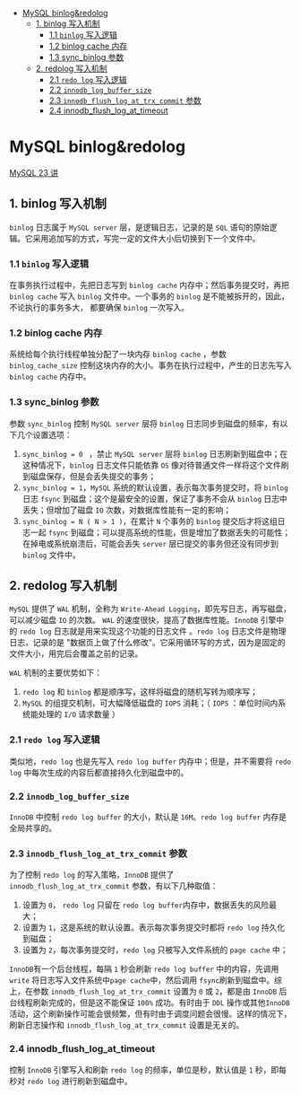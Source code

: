 - [MySQL binlog&redolog](#mysql-binlogredolog)
  - [1. binlog 写入机制](#1-binlog-写入机制)
    - [1.1 `binlog` 写入逻辑](#11-binlog-写入逻辑)
    - [1.2 binlog cache 内存](#12-binlog-cache-内存)
    - [1.3 sync_binlog 参数](#13-sync_binlog-参数)
  - [2. redolog 写入机制](#2-redolog-写入机制)
    - [2.1 `redo log` 写入逻辑](#21-redo-log-写入逻辑)
    - [2.2  `innodb_log_buffer_size`](#22--innodb_log_buffer_size)
    - [2.3 `innodb_flush_log_at_trx_commit` 参数](#23-innodb_flush_log_at_trx_commit-参数)
    - [2.4 innodb_flush_log_at_timeout](#24-innodb_flush_log_at_timeout)

# MySQL binlog&redolog

[MySQL 23 讲](https://time.geekbang.org/column/article/76161)

## 1. binlog 写入机制

`binlog` 日志属于 `MySQL server` 层，是逻辑日志，记录的是 `SQL` 语句的原始逻辑。它采用追加写的方式，写完一定的文件大小后切换到下一个文件中。

### 1.1 `binlog` 写入逻辑

在事务执行过程中，先把日志写到 `binlog cache` 内存中；然后事务提交时，再把 `binlog cache` 写入 `binlog` 文件中。一个事务的 `binlog` 是不能被拆开的，因此，不论执行的事务多大， 都要确保 `binlog` 一次写入。

### 1.2 binlog cache 内存

系统给每个执行线程单独分配了一块内存 `binlog cache` ，参数 `binlog_cache_size` 控制这块内存的大小。事务在执行过程中，产生的日志先写入 `binlog cache` 内存中。

### 1.3 sync_binlog 参数

参数 `sync_binlog` 控制 `MySQL server` 层将 `binlog` 日志同步到磁盘的频率，有以下几个设置选项：

1. `sync_binlog = 0 ` ，禁止 `MySQL server` 层将 `binlog` 日志刷新到磁盘中；在这种情况下，`binlog` 日志文件只能依靠 `OS` 像对待普通文件一样将这个文件刷到磁盘保存，但是会丢失提交的事务；
2. `sync_binlog = 1`，`MySQL` 系统的默认设置，表示每次事务提交时，将 `binlog` 日志 `fsync` 到磁盘；这个是最安全的设置，保证了事务不会从 `binlog` 日志中丢失；但增加了磁盘 `IO` 次数，对数据库性能有一定的影响；
3. `sync_binlog = N ( N > 1 )`，在累计 `N` 个事务的 `binlog` 提交后才将这组日志一起 `fsync` 到磁盘；可以提高系统的性能，但是增加了数据丢失的可能性；在掉电或系统崩溃后，可能会丢失 `server` 层已提交的事务但还没有同步到 `binlog` 文件中。

## 2. redolog 写入机制

`MySQL` 提供了 `WAL` 机制，全称为 `Write-Ahead Logging`，即先写日志，再写磁盘，可以减少磁盘 `IO` 的次数。 `WAL` 的速度很快，提高了数据库性能。`InnoDB` 引擎中的 `redo log` 日志就是用来实现这个功能的日志文件  。`redo log` 日志文件是物理日志，记录的是 "数据页上做了什么修改"。它采用循环写的方式，因为是固定的文件大小，用完后会覆盖之前的记录。

`WAL` 机制的主要优势如下：

1. `redo log` 和 `binlog` 都是顺序写，这样将磁盘的随机写转为顺序写；
2. `MySQL` 的组提交机制，可大幅降低磁盘的 `IOPS` 消耗；（ `IOPS` ：单位时间内系统能处理的 `I/O` 请求数量 ）

### 2.1 `redo log` 写入逻辑

类似地，`redo log` 也是先写入 `redo log buffer` 内存中；但是，并不需要将 `redo log` 中每次生成的内容后都直接持久化到磁盘中的。

### 2.2  `innodb_log_buffer_size`

`InnoDB` 中控制 `redo log buffer` 的大小，默认是 `16M`。`redo log buffer` 内存是全局共享的。

### 2.3 `innodb_flush_log_at_trx_commit` 参数

为了控制 `redo log` 的写入策略，`InnoDB` 提供了 `innodb_flush_log_at_trx_commit` 参数，有以下几种取值：

1. 设置为 `0`， `redo log` 只留在 `redo log buffer`内存中，数据丢失的风险最大；
2. 设置为 `1`，这是系统的默认设置。表示每次事务提交时都将 `redo log` 持久化到磁盘；
3. 设置为 `2`，每次事务提交时，`redo log` 只被写入文件系统的 `page cache` 中；

`InnoDB`有一个后台线程，每隔 `1` 秒会刷新 `redo log buffer` 中的内容，先调用 `write` 将日志写入文件系统中`page cache`中，然后调用 `fsync`刷新到磁盘中。综上，在参数 `innodb_flush_log_at_trx_commit` 设置为 `0` 或 `2`，都是由 `InnoDB` 后台线程刷新完成的，但是这不能保证 `100%` 成功。有时由于 `DDL` 操作或其他`InnoDB` 活动，这个刷新操作可能会很频繁，但有时由于调度问题会很慢。这样的情况下，刷新日志操作和 `innodb_flush_log_at_trx_commit` 设置是无关的。

### 2.4 innodb_flush_log_at_timeout

控制 `InnoDB` 引擎写入和刷新 `redo log` 的频率，单位是秒，默认值是 `1` 秒，即每秒对 `redo log` 进行刷新到磁盘中。

